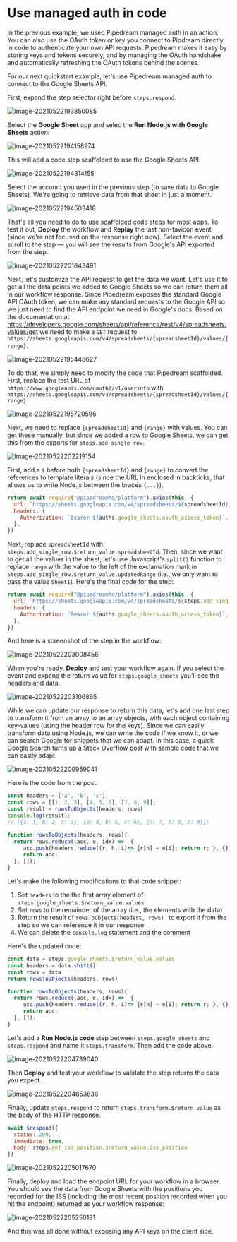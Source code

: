 # Use managed auth in code

In the previous example, we used Pipedream managed auth in an action. You can also use the OAuth token or key you connect to Pipdream directly in code to authenticate your own API requests. Pipedream makes it easy by storing keys and tokens securely, and by managing the OAuth handshake and automatically refreshing the OAuth tokens behind the scenes.

For our next quickstart example, let's use Pipedream managed auth to connect to the Google Sheets API. 

First, expand the step selector right before `steps.respond`.

![image-20210522193850085](./image-20210522193850085.png)

Select the **Google Sheet** app and selec the **Run Node.js with Google Sheets** action:

![image-20210522194158974](./image-20210522194158974.png)

This will add a code step scaffolded to use the Google Sheets API. 

![image-20210522194314155](./image-20210522194314155.png)

Select the account you used in the previous step (to save data to Google Sheets). We're going to retrieve data from that sheet in just a moment. 

![image-20210522194503418](./image-20210522194503418.png)

That's all you need to do to use scaffolded code steps for most apps. To test it out, **Deploy** the workflow and **Replay** the last non-favicon event (since we're not focused on the response right now). Select the event and scroll to the step — you will see the results from Google's API exported from the step.

![image-20210522201843491](./image-20210522201843491.png)

Next, let's customize the API request to get the data we want. Let's use it to get all the data points we added to Google Sheets so we can return them all in our workflow response. Since Pipedream exposes the standard Google API OAuth token, we can make any standard requests to the Google API so we just need to find the API endpoint we need in Google's docs. Based on the documentation at https://developers.google.com/sheets/api/reference/rest/v4/spreadsheets.values/get we need to make a `GET` request to `https://sheets.googleapis.com/v4/spreadsheets/{spreadsheetId}/values/{range}`. 

![image-20210522195448627](./image-20210522195448627.png)

To do that, we simply need to modify the code that Pipedream scaffolded. First, replace the test URL of `https://www.googleapis.com/oauth2/v1/userinfo` with `https://sheets.googleapis.com/v4/spreadsheets/{spreadsheetId}/values/{range}`

![image-20210522195720596](./image-20210522195720596.png)

Next, we need to replace `{spreadsheetId}` and `{range}` with values. You can get these manually, but since we added a row to Google Sheets, we can get this from the exports for `steps.add_single_row`. 

![image-20210522202219154](./image-20210522202219154.png)

First, add a `$` before both `{spreadsheetId}` and `{range}` to convert the references to template literals (since the URL in enclosed in backticks, that allows us to write Node.js between the braces `{...}`). 

```javascript
return await require("@pipedreamhq/platform").axios(this, {
  url: `https://sheets.googleapis.com/v4/spreadsheets/${spreadsheetId}/values/${range}`,
  headers: {
    Authorization: `Bearer ${auths.google_sheets.oauth_access_token}`,
  },
})
```

Next, replace `spreadsheetId` with `steps.add_single_row.$return_value.spreadsheetId`. Then, since we want to get all the values in the sheet, let's use Javascript's `split()` function to replace `range` with the value to the left of the exclamation mark in `steps.add_single_row.$return_value.updatedRange` (i.e., we only want to pass the value `Sheet1`). Here's the final code for the step:

```javascript
return await require("@pipedreamhq/platform").axios(this, {
  url: `https://sheets.googleapis.com/v4/spreadsheets/${steps.add_single_row.$return_value.spreadsheetId}/values/${steps.add_single_row.$return_value.updatedRange.split("!")[0]}`,
  headers: {
    Authorization: `Bearer ${auths.google_sheets.oauth_access_token}`,
  },
})
```

And here is a screenshot of the step in the workflow:

![image-20210522203008456](./image-20210522203008456.png)

When you're ready, **Deploy** and test your workflow again. If you select the event and expand the return value for `steps.google_sheets` you'll see the headers and data.

![image-20210522203106865](./image-20210522203106865.png)

While we can update our response to return this data, let's add one last step to transform it from an array to an array objects, with each object containing key-values (using the header row for the keys). Since we can easily transform data using Node.js, we can write the code if we know it, or we can search Google for snippets that we can adapt. In this case, a quick Google Search turns up a [Stack Overflow post](https://stackoverflow.com/questions/58050534/javascript-make-a-key-value-data-structure-from-2-dimensional-arrayheader-row) with sample code that we can easily adapt.

![image-20210522200959041](./image-20210522200959041.png)

Here is the code from the post:

```javascript
const headers = ['a', 'b', 'c'];
const rows = [[1, 2, 3], [4, 5, 6], [7, 8, 9]];
const result = rowsToObjects(headers, rows) 
console.log(result);
// [{a: 1, b: 2, c: 3}, {a: 4, b: 5, c: 6}, {a: 7, b: 8, c: 9}];

function rowsToObjects(headers, rows){
  return rows.reduce((acc, e, idx) =>  {
     acc.push(headers.reduce((r, h, i)=> {r[h] = e[i]; return r; }, {}))
     return acc;
  }, []);
}
```

Let's make the following modifications to that code snippet:

1. Set `headers` to the the first array element of `steps.google_sheets.$return_value.values`
2. Set `rows` to the remainder of the array (i.e., the elements with the data)
3. Return the result of `rowsToObjects(headers, rows) ` to export it from the step so we can reference it in our response
4. We can delete the `console.log` statement and the comment

Here's the updated code:

```javascript
const data = steps.google_sheets.$return_value.values
const headers = data.shift()
const rows = data
return rowsToObjects(headers, rows) 

function rowsToObjects(headers, rows){
  return rows.reduce((acc, e, idx) =>  {
     acc.push(headers.reduce((r, h, i)=> {r[h] = e[i]; return r; }, {}))
     return acc;
  }, []);
}
```

Let's add a **Run Node.js code** step between `steps.google_sheets` and `steps.respond` and name it `steps.transform`. Then add the code above.

![image-20210522204739040](./image-20210522204739040.png)

Then **Deploy** and test your workflow to validate the step returns the data you expect.

![image-20210522204853636](./image-20210522204853636.png)

Finally, update `steps.respond` to return `steps.transform.$return_value` as the body of the HTTP response.

```javascript
await $respond({
  status: 200,
  immediate: true,
  body: steps.get_iss_position.$return_value.iss_position
})
```

![image-20210522205017670](./image-20210522205017670.png)

Finally, deploy and load the endpoint URL for your workflow in a browser. You should see the data from Google Sheets with the positions you recorded for the ISS (including the most recent position recorded when you hit the endpoint) returned as your workflow response:

![image-20210522205250181](./image-20210522205250181.png)

And this was all done without exposing any API keys on the client side.
